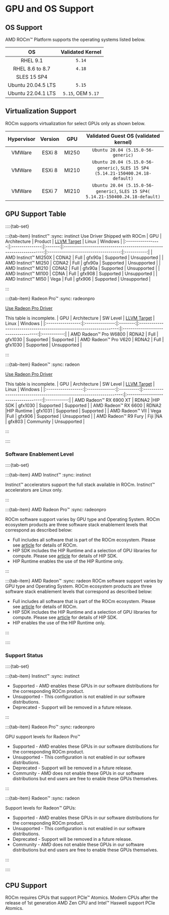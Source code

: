 # GPU and OS Support

## OS Support

AMD ROCm™ Platform supports the operating systems listed below.

| OS                 | Validated Kernel   |
|:------------------:|:------------------:|
| RHEL 9.1           | `5.14`             |
| RHEL 8.6 to 8.7    | `4.18`             |
| SLES 15 SP4        |                    |
| Ubuntu 20.04.5 LTS | `5.15`             |
| Ubuntu 22.04.1 LTS | `5.15`, OEM `5.17` |

## Virtualization Support

ROCm supports virtualization for select GPUs only as shown below.

| Hypervisor     | Version  | GPU   | Validated Guest OS (validated kernel)                                            |
|:--------------:|:--------:|:-----:|:--------------------------------------------------------------------------------:|
| VMWare         |ESXi 8    | MI250 | `Ubuntu 20.04 (5.15.0-56-generic)`                                               |
| VMWare         |ESXi 8    | MI210 | `Ubuntu 20.04 (5.15.0-56-generic)`, `SLES 15 SP4 (5.14.21-150400.24.18-default)` |
| VMWare         |ESXi 7    | MI210 | `Ubuntu 20.04 (5.15.0-56-generic)`, `SLES 15 SP4( 5.14.21-150400.24.18-default)` |

## GPU Support Table

::::{tab-set}

:::{tab-item} Instinct™
:sync: instinct
Use Driver Shipped with ROCm
| GPU               | Architecture    | Product | [LLVM Target](https://www.llvm.org/docs/AMDGPUUsage.html#processors) | Linux                                | Windows     |
|:-----------------:|:---------------:|:-------:|:--------------------------------------------------------------------:|:------------------------------------:|:-----------:|
| AMD Instinct™ MI250X  | CDNA2           | Full    | gfx90a                                                               | Supported                            | Unsupported |
| AMD Instinct™ MI250   | CDNA2           | Full    | gfx90a                                                               | Supported                            | Unsupported |
| AMD Instinct™ MI210   | CDNA2           | Full    | gfx90a                                                               | Supported                            | Unsupported |
| AMD Instinct™ MI100   | CDNA            | Full    | gfx908                                                               | Supported                            | Unsupported |
| AMD Instinct™ MI50    | Vega            | Full    | gfx906                                                               | Supported                            | Unsupported |

:::

:::{tab-item} Radeon Pro™
:sync: radeonpro

[Use Radeon Pro Driver](https://www.amd.com/en/support/linux-drivers)

This table is incomplete.
| GPU               | Architecture    | SW Level | [LLVM Target](https://www.llvm.org/docs/AMDGPUUsage.html#processors) | Linux                                | Windows     |
|:-----------------:|:---------------:|:--------:|:--------------------------------------------------------------------:|:------------------------------------:|:-----------:|
| AMD Radeon™ Pro W6800 | RDNA2           | Full     | gfx1030                                                              | Supported                            | Supported   |
| AMD Radeon™ Pro V620  | RDNA2           | Full     | gfx1030                                                              | Supported                            | Unsupported |

:::

:::{tab-item} Radeon™
:sync: radeon

[Use Radeon Pro Driver](https://www.amd.com/en/support/linux-drivers)

This table is incomplete.
| GPU                | Architecture   | SW Level   | [LLVM Target](https://www.llvm.org/docs/AMDGPUUsage.html#processors) | Linux                                | Windows     |
|:------------------:|:--------------:|:----------:|:--------------------------------------------------------------------:|:------------------------------------:|:-----------:|
| AMD Radeon™ RX 6900 XT | RDNA2          |HIP SDK     | gfx1030                                                              | Supported                            | Supported   |
| AMD Radeon™ RX 6600    | RDNA2          |HIP Runtime | gfx1031                                                              | Supported                            | Supported   |
| AMD Radeon™ VII        | Vega           |Full        | gfx906                                                               | Supported                            | Unsupported   |
| AMD Radeon™ R9 Fury    | Fiji           |NA          | gfx803                                                               | Community                            | Unsupported |

:::

::::

### Software Enablement Level

::::{tab-set}

:::{tab-item} AMD Instinct™
:sync: instinct

Instinct™ accelerators support the full stack available in ROCm. Instinct™
accelerators are Linux only.

:::

:::{tab-item} AMD Radeon Pro™
:sync: radeonpro

ROCm software support varies by GPU type and Operating System. ROCm ecosystem
products are three software stack enablement levels that correspond as
described below:

- Full includes all software that is part of the ROCm ecosystem. Please see
  [article](link) for details of ROCm.
- HIP SDK includes the HIP Runtime and a selection of GPU libraries for compute.
  Please see [article](link) for details of HIP SDK.
- HIP Runtime enables the use of the HIP Runtime only.

:::

:::{tab-item} AMD Radeon™
:sync: radeon
ROCm software support varies by GPU type and Operating System. ROCm ecosystem
products are three software stack enablement levels that correspond as described
below:

- Full includes all software that is part of the ROCm ecosystem. Please see
  [article](link) for details of ROCm.
- HIP SDK includes the HIP Runtime and a selection of GPU libraries for compute.
  Please see [article](link) for details of HIP SDK.
- HIP enables the use of the HIP Runtime only.

:::

::::

### Support Status

::::{tab-set}

:::{tab-item} Instinct™
:sync: instinct

- Supported - AMD enables these GPUs in our software distributions for the
  corresponding ROCm product.
- Unsupported - This configuration is not enabled in our software distributions.
- Deprecated - Support will be removed in a future release.

:::

:::{tab-item} Radeon Pro™
:sync: radeonpro

GPU support levels for Radeon Pro™

- Supported - AMD enables these GPUs in our software distributions for the
  corresponding ROCm product.
- Unsupported - This configuration is not enabled in our software distributions.
- Deprecated - Support will be removed in a future release.
- Community - AMD does not enable these GPUs in our software distributions but
  end users are free to enable these GPUs themselves.

:::

:::{tab-item} Radeon™
:sync: radeon

Support levels for Radeon™ GPUs:

- Supported - AMD enables these GPUs in our software distributions for the
  corresponding ROCm product.
- Unsupported - This configuration is not enabled in our software distributions.
- Deprecated - Support will be removed in a future release.
- Community - AMD does not enable these GPUs in our software distributions but
  end users are free to enable these GPUs themselves.

:::

::::

## CPU Support

ROCm requires CPUs that support PCIe™ Atomics. Modern CPUs after the release of
1st generation AMD Zen CPU and Intel™ Haswell support PCIe Atomics.
